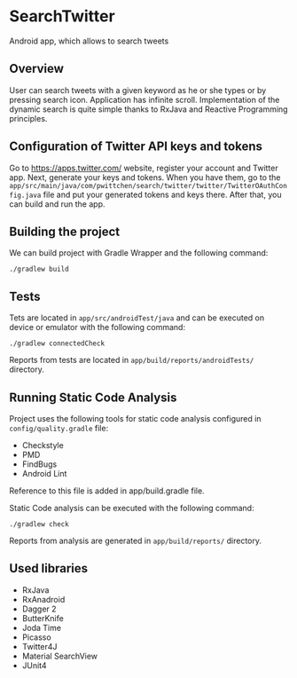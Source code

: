 SearchTwitter
=============
Android app, which allows to search tweets

Overview
--------

User can search tweets with a given keyword as he or she types or by pressing search icon. Application has infinite scroll. Implementation of the dynamic search is quite simple thanks to RxJava and Reactive Programming principles.

Configuration of Twitter API keys and tokens
--------------------------------------------

Go to https://apps.twitter.com/ website, register your account and Twitter app. Next, generate your keys and tokens. When you have them, go to the `app/src/main/java/com/pwittchen/search/twitter/twitter/TwitterOAuthConfig.java` file and put your generated tokens and keys there. After that, you can build and run the app.

Building the project
--------------------

We can build project with Gradle Wrapper and the following command:

```
./gradlew build
```

Tests
-----

Tets are located in `app/src/androidTest/java` and can be executed on device or emulator with the following command:

```
./gradlew connectedCheck
```

Reports from tests are located in `app/build/reports/androidTests/` directory.

Running Static Code Analysis
----------------------------

Project uses the following tools for static code analysis configured in `config/quality.gradle`
file:
- Checkstyle
- PMD
- FindBugs
- Android Lint

Reference to this file is added in app/build.gradle file.

Static Code analysis can be executed with the following command:

```
./gradlew check
```

Reports from analysis are generated in `app/build/reports/` directory.

Used libraries
--------------
- RxJava
- RxAnadroid
- Dagger 2
- ButterKnife
- Joda Time
- Picasso
- Twitter4J
- Material SearchView
- JUnit4
